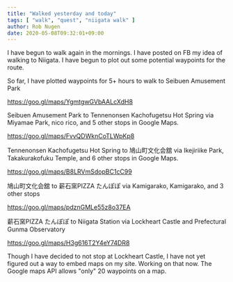 ```yaml
---
title: "Walked yesterday and today"
tags: [ "walk", "quest", "niigata walk" ]
author: Rob Nugen
date: 2020-05-08T09:32:01+09:00
---
```


I have begun to walk again in the mornings.  I have posted on FB my
idea of walking to Niigata.  I have begun to plot out some potential
waypoints for the route.

So far, I have plotted waypoints for 5+ hours to walk to Seibuen Amusement Park

https://goo.gl/maps/YgmtgwGVbAALcXdH8

Seibuen Amusement Park to Tennenonsen Kachofugetsu Hot Spring via
Miyamae Park, nico rico, and 5 other stops in Google Maps.

https://goo.gl/maps/FvvQDWknCoTLWpKp8

Tennenonsen Kachofugetsu Hot Spring to 鳩山町文化会舘 via Ikejiriike
Park, Takakurakofuku Temple, and 6 other stops in Google Maps.

https://goo.gl/maps/B8LRVmSdopBC1cC99

鳩山町文化会舘 to 薪石窯PIZZA たんぽぽ via Kamigarako, Kamigarako, and
3 other stops

https://goo.gl/maps/pdznGMLe55z8o37EA

薪石窯PIZZA たんぽぽ to Niigata Station via Lockheart Castle and
Prefectural Gunma Observatory

https://goo.gl/maps/H3g616T2Y4eY74DR8

Though I have decided to not stop at Lockheart Castle, I have not yet
figured out a way to embed maps on my site.  Working on that now.  The
Google maps API allows "only" 20 waypoints on a map.
